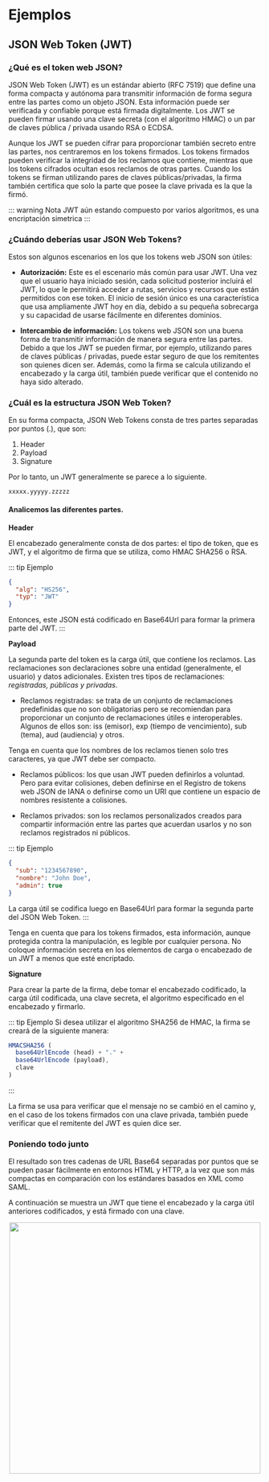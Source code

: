 # Ejemplos

## JSON Web Token (JWT)

### ¿Qué es el token web JSON?

JSON Web Token (JWT) es un estándar abierto (RFC 7519) que define una forma compacta y autónoma para transmitir información de forma segura entre las partes como un objeto JSON. Esta información puede ser verificada y confiable porque está firmada digitalmente. Los JWT se pueden firmar usando una clave secreta (con el algoritmo HMAC) o un par de claves pública / privada usando RSA o ECDSA.

Aunque los JWT se pueden cifrar para proporcionar también secreto entre las partes, nos centraremos en los tokens firmados. Los tokens firmados pueden verificar la integridad de los reclamos que contiene, mientras que los tokens cifrados ocultan esos reclamos de otras partes. Cuando los tokens se firman utilizando pares de claves públicas/privadas, la firma también certifica que solo la parte que posee la clave privada es la que la firmó.

::: warning Nota
JWT aún estando compuesto por varios algoritmos, es una encriptación simetrica
:::

### ¿Cuándo deberías usar JSON Web Tokens?

Estos son algunos escenarios en los que los tokens web JSON son útiles:

- **Autorización:** Este es el escenario más común para usar JWT. Una vez que el usuario haya iniciado sesión, cada solicitud posterior incluirá el JWT, lo que le permitirá acceder a rutas, servicios y recursos que están permitidos con ese token. El inicio de sesión único es una característica que usa ampliamente JWT hoy en día, debido a su pequeña sobrecarga y su capacidad de usarse fácilmente en diferentes dominios.

- **Intercambio de información:** Los tokens web JSON son una buena forma de transmitir información de manera segura entre las partes. Debido a que los JWT se pueden firmar, por ejemplo, utilizando pares de claves públicas / privadas, puede estar seguro de que los remitentes son quienes dicen ser. Además, como la firma se calcula utilizando el encabezado y la carga útil, también puede verificar que el contenido no haya sido alterado.

### ¿Cuál es la estructura JSON Web Token?

En su forma compacta, JSON Web Tokens consta de tres partes separadas por puntos (.), que son:

1. Header
2. Payload
3. Signature

Por lo tanto, un JWT generalmente se parece a lo siguiente.

```
xxxxx.yyyyy.zzzzz
```

#### Analicemos las diferentes partes.

**Header**

El encabezado generalmente consta de dos partes: el tipo de token, que es JWT, y el algoritmo de firma que se utiliza, como HMAC SHA256 o RSA.

::: tip Ejemplo

```json
{
  "alg": "HS256",
  "typ": "JWT"
}
```
Entonces, este JSON está codificado en Base64Url para formar la primera parte del JWT.
:::

**Payload**

La segunda parte del token es la carga útil, que contiene los reclamos. Las reclamaciones son declaraciones sobre una entidad (generalmente, el usuario) y datos adicionales. Existen tres tipos de reclamaciones: _registradas, públicas y privadas_.

- Reclamos registradas: se trata de un conjunto de reclamaciones predefinidas que no son obligatorias pero se recomiendan para proporcionar un conjunto de reclamaciones útiles e interoperables. Algunos de ellos son: iss (emisor), exp (tiempo de vencimiento), sub (tema), aud (audiencia) y otros.

Tenga en cuenta que los nombres de los reclamos tienen solo tres caracteres, ya que JWT debe ser compacto.

- Reclamos públicos: los que usan JWT pueden definirlos a voluntad. Pero para evitar colisiones, deben definirse en el Registro de tokens web JSON de IANA o definirse como un URI que contiene un espacio de nombres resistente a colisiones.

- Reclamos privados: son los reclamos personalizados creados para compartir información entre las partes que acuerdan usarlos y no son reclamos registrados ni públicos.

::: tip Ejemplo

```json
{
  "sub": "1234567890",
  "nombre": "John Doe",
  "admin": true
}
```

La carga útil se codifica luego en Base64Url para formar la segunda parte del JSON Web Token.
:::

Tenga en cuenta que para los tokens firmados, esta información, aunque protegida contra la manipulación, es legible por cualquier persona. No coloque información secreta en los elementos de carga o encabezado de un JWT a menos que esté encriptado.

**Signature**

Para crear la parte de la firma, debe tomar el encabezado codificado, la carga útil codificada, una clave secreta, el algoritmo especificado en el encabezado y firmarlo.

::: tip Ejemplo 
Si desea utilizar el algoritmo SHA256 de HMAC, la firma se creará de la siguiente manera:

```js
HMACSHA256 (
  base64UrlEncode (head) + "." +
  base64UrlEncode (payload),
  clave
)
```
:::

La firma se usa para verificar que el mensaje no se cambió en el camino y, en el caso de los tokens firmados con una clave privada, también puede verificar que el remitente del JWT es quien dice ser.

### Poniendo todo junto

El resultado son tres cadenas de URL Base64 separadas por puntos que se pueden pasar fácilmente en entornos HTML y HTTP, a la vez que son más compactas en comparación con los estándares basados ​​en XML como SAML.

A continuación se muestra un JWT que tiene el encabezado y la carga útil anteriores codificados, y está firmado con una clave.

<center>
    <img src="https://cdn.auth0.com/content/jwt/encoded-jwt3.png" width="500">
</center>